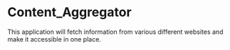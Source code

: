 # Content_Aggregator
This application will fetch information from various different websites and make it accessible in one place. 
